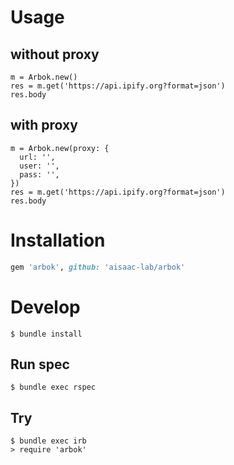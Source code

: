 # Usage

## without proxy
```
m = Arbok.new()
res = m.get('https://api.ipify.org?format=json')
res.body
```

## with proxy
```
m = Arbok.new(proxy: {
  url: '',
  user: '',
  pass: '',
})
res = m.get('https://api.ipify.org?format=json')
res.body
```

# Installation

```ruby
gem 'arbok', github: 'aisaac-lab/arbok'
```

# Develop
    $ bundle install

## Run spec
    $ bundle exec rspec

## Try
    $ bundle exec irb
    > require 'arbok'